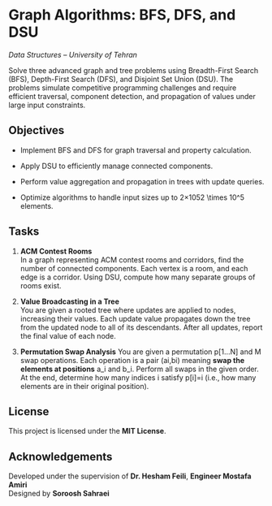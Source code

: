 ﻿# Graph Algorithms: BFS, DFS, and DSU

_Data Structures – University of Tehran_

Solve three advanced graph and tree problems using Breadth-First Search (BFS), Depth-First Search (DFS), and Disjoint Set Union (DSU). The problems simulate competitive programming challenges and require efficient traversal, component detection, and propagation of values under large input constraints.

## Objectives

-   Implement BFS and DFS for graph traversal and property calculation.
    
-   Apply DSU to efficiently manage connected components.
    
-   Perform value aggregation and propagation in trees with update queries.
    
-   Optimize algorithms to handle input sizes up to 2×1052 \times 10^5 elements.
    

## Tasks

1.  **ACM Contest Rooms**  
    In a graph representing ACM contest rooms and corridors, find the number of connected components. Each vertex is a room, and each edge is a corridor. Using DSU, compute how many separate groups of rooms exist.
        
2.  **Value Broadcasting in a Tree**  
    You are given a rooted tree where updates are applied to nodes, increasing their values. Each update value propagates down the tree from the updated node to all of its descendants. After all updates, report the final value of each node.

3. **Permutation Swap Analysis**
	You are given a permutation p[1…N] and M swap operations. Each operation is a pair (ai​,bi​) meaning **swap the elements at positions** a_i​ and b_i​. Perform all swaps in the given order. At the end, determine how many indices i satisfy p[i]=i (i.e., how many elements are in their original position).

## License

This project is licensed under the **MIT License**.

## Acknowledgements

Developed under the supervision of **Dr. Hesham Feili**, **Engineer Mostafa Amiri**   
Designed by **Soroosh Sahraei**
